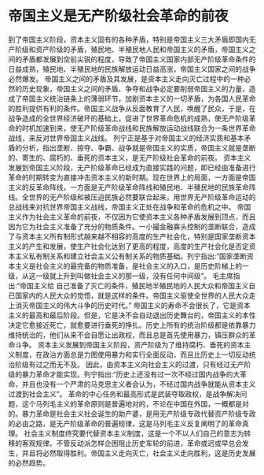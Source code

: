 # 帝国主义是无产阶级社会革命的前夜

到了帝国主义阶段，资本主义固有的各种矛盾，特别是帝国主义三大矛盾即国内无产阶级和资产阶级的矛盾，殖民地、半殖民地人民和帝国主义的矛盾，帝国主义之间的矛盾都发展到空前尖锐的程度，导致了帝国主义国家内部无产阶级革命条件的日益成熟，殖民地、半殖民地的民族解放运动日益高涨，帝国主义国家之间的战争必然爆发。
帝国主义之间的矛盾及其发展，是资本主义走向灭亡过程中的一种必然的历史现象，帝国主义之间的矛盾、争夺和战争必定要削弱帝国主义的力量，造成了帝国主义统治链条上的薄弱环节，加剧资本主义的一切矛盾，为各国人民革命的胜利提供有利的条件。帝国主义战争从反面教育了人民，唤醒了民众，于是，在战争造成的全世界经济破坏的基础上，促进了世界革命危机的成熟，使无产阶级革命的时机加速到来，使无产阶级革命战线和民族解放运动战线联合为一条世界革命战线，来反对世界帝国主义战线。
列宁正是基于对帝国主义的经济实质和基本矛盾的分析，指出垄断、掠夺、争霸、战争就是帝国主义的实质，帝国主义就是垄断的、寄生的、腐朽的、垂死的资本主义，是无产阶级社会革命的前夜。
资本主义发展到帝国主义阶段，无产阶级革命已经成为直接实践的问题，即已经由准备进行革命的时期转变为直接冲击资本主义的新时期。现在世界上的局面，一方面是帝国主义的反革命阵线，一方面是无产阶级革命阵线和殖民地、半殖民地的民族革命阵线。全世界的无产阶级和被压迫民族必然要联合起来，用世界无产阶级革命运动的总战线来对抗世界帝国主义战线，帝国主义正处在战争和革命的危机之中。
帝国主义作为社会主义革命的前夜，不仅因为它使资本主义各种矛盾发展到顶点，而且因为它为社会主义准备了充分的物质条件。一小撮金融寡头控制的垄断联合，造成了与资本主义所有制形式越来越不相容的高度的生产社会化，特别是国家垄断资本主义的产生和发展，使生产社会化达到了更高的程度，高度的生产社会化是否定资本主义私有制关系和建立社会主义公有制关系的物质基础。列宁指出:“国家垄断资本主义是社会主义的最完备的物质准备，是社会主义的入口，是历史阶梯上的一级，从这一级就上升到叫做社会主义的那一级，没有任何中间级”。
毛主席指出:“帝国主义给 自己准备了灭亡的条件，殖民地半殖民地的人民大众和帝国主义自已国家内的人民大众的觉悟，就是这样的条件。帝国主义驱使全世界的人民大众走上消灭帝国主义的伟大斗争的历史时代。”
帝国主义的寿命不会很长了，它是资本主义的最高和最后阶段。但是，它是决不会自动退出历史舞台的，帝国主义的本性决定它愈接近死亡，就愈要进行垂死的挣扎。历史上所有的统治阶级都是依靠暴力维持统治的，他们从来不会自愿让出政权，而且总是首先使用暴力，镇压群众的革命斗争。
资本主义发展到帝国主义阶段，资产阶级为了维持腐朽、垂死的资本主义制度，在政治方面总是力图使用暴力和实行全面反动，而且比历史上一切反动统治阶级有过之而无不及。
因此，由资本主义向社会主义的过渡，只有经过无产阶级的暴力革命才能实现。列宁指出:“历史上还没有过一次不经过国内战争的大革命，并且也没有一个严肃的马克思主义者会认为，不经过国内战争就能从资本主义过渡到社会主义”。
革命的中心任务和最高形式是武装夺取政权，是战争解决问题，这个马列毛主义的革命原则是普遍地对的，不论在中国在外国，一概都是对的。暴力革命是社会主义社会诞生的助产婆，是用无产阶级专政代替资产阶级专政的必由之路，是无产阶级革命的普遍规律，这是马列毛主义反复阐明了的革命真理。
社会主义制度终究要代替资本主义制度，这是一个不以人们自己的意志为转移的客观规律。不管反动派怎样企困阻止历史车轮的前进，革命或迟或早总会发生，并且将必然取得胜利。帝国主义走向灭亡，社会主义走向胜利，这是历史发展的必然趋势。